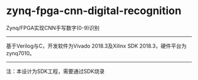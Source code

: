# zynq-fpga-cnn-digital-recognition
Zynq/FPGA实现CNN手写数字(0-9)识别

------

基于Verilog与C，开发软件为Vivado 2018.3及Xilinx SDK 2018.3，硬件平台为zynq7010。

------

注：本设计为SDK工程，需要通过SDK烧录
